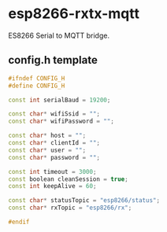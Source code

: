 # esp8266-rxtx-mqtt

ES8266 Serial to MQTT bridge.

## config.h template

```cpp
#ifndef CONFIG_H
#define CONFIG_H

const int serialBaud = 19200;

const char* wifiSsid = "";
const char* wifiPassword = "";

const char* host = "";
const char* clientId = "";
const char* user = "";
const char* password = "";

const int timeout = 3000;
const boolean cleanSession = true;
const int keepAlive = 60;

const char* statusTopic = "esp8266/status";
const char* rxTopic = "esp8266/rx";

#endif
```
